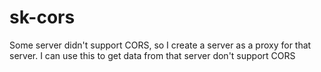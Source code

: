 # sk-cors
Some server didn't support CORS, so I create a server as a proxy for that server. I can use this to get data from that server don't support  CORS
